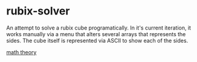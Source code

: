# rubix-solver
An attempt to solve a rubix cube programatically. In it's current iteration, it works manually
via a menu that alters several arrays that represents the sides. The cube itself is represented
via ASCII to show each of the sides.

[math theory](theory/theory.pdf)
